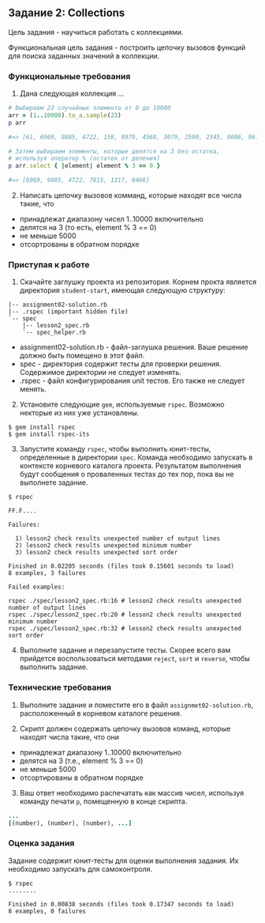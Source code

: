 ﻿## Задание 2: Collections

Цель задания - научиться работать с коллекциями.

Функциональная цель задания - построить цепочку вызовов функций для поиска заданных значений 
в коллекции.

### Функциональные требования

1. Дана следующая коллекция ...
  ```ruby
  # Выбираем 23 случайных элемента от 0 до 10000
  arr = (1..10000).to_a.sample(23)
  p arr

  #=> [61, 6969, 9885, 4722, 158, 9979, 4568, 3079, 2590, 2345, 9086, 9611, 1384, 8444, 7815, 5444, 4852, 1317, 1565, 8466, 7220, 5146, 4558]
  ```
  ```ruby
  # Затем выбираем элементы, которые делятся на 3 без остатка, 
  # используя оператор % (остаток от деления)
  p arr.select { |element| element % 3 == 0 }

  #=> [6969, 9885, 4722, 7815, 1317, 8466]
  ```
2. Написать цепочку вызовов комманд, которые находят все числа такие, что

  * принадлежат диапазону чисел 1..10000 включительно
  * делятся на 3 (то есть, element % 3 == 0)
  * не меньше 5000
  * отсортрованы в обратном порядке

### Приступая к работе

1. Скачайте заглушку проекта из репозитория. Корнем прокта является директория 
`student-start`, имеющая следующую структуру: 
  ```text
  |-- assignment02-solution.rb
  |-- .rspec (important hidden file)
  `-- spec
      |-- lesson2_spec.rb
      `-- spec_helper.rb
  ```
  * assignment02-solution.rb - файл-заглушка решения.
  Ваше решение должно быть помещено в этот файл.
  * spec - директория содержит тесты для проверки решения. Содержимое директории не следует изменять.
  * .rspec - файл конфигурирования unit тестов. Его также не следует менять.

2. Установите следующие `gem`, используемые `rspec`. Возможно некторые из них уже установлены. 
  ```shell
  $ gem install rspec
  $ gem install rspec-its
  ```
3. Запустите команду `rspec`, чтобы выполнить юнит-тесты, определенные в директории
`spec`. Команда необходимо запускать в контексте корневого каталога проекта. 
Результатом выполнения будут сообщения о проваленных тестах до тех пор, пока вы не выполнете 
задание.
  ```shell
  $ rspec

  FF.F....

  Failures:

    1) lesson2 check results unexpected number of output lines
    2) lesson2 check results unexpected minimum number
    3) lesson2 check results unexpected sort order

  Finished in 0.02205 seconds (files took 0.15601 seconds to load)
  8 examples, 3 failures

  Failed examples:

  rspec ./spec/lesson2_spec.rb:16 # lesson2 check results unexpected number of output lines
  rspec ./spec/lesson2_spec.rb:20 # lesson2 check results unexpected minimum number
  rspec ./spec/lesson2_spec.rb:32 # lesson2 check results unexpected sort order
  ```
4. Выполните задание и перезапустите тесты. Скорее всего вам прийдется воспользоваться методами
`reject`, `sort` и `reverse`, чтобы выполнить задание.

### Технические требования

1. Выполните задание и поместите его в файл `assignmet02-solution.rb`, расположенный
в корневом каталоге решения. 

2. Скрипт должен содержать цепочку вызовов команд, которые находят числа такие, что они

  * принадлежат диапазону 1..10000 включительно
  * делятся на 3 (т.е., element % 3 == 0)
  * не меньше 5000
  * отсортированы в обратном порядке

3. Ваш ответ необходимо распечатать как массив чисел, используя команду печати `p`,
помещенную в конце скрипта.
  ```ruby
  ...
  [(number), (number), (number), ...]
  ```

### Оценка задания

Задание содержит юнит-тесты для оценки выполнения задания. Их необходимо запускать для 
самоконтроля.

```shell
$ rspec
........

Finished in 0.00838 seconds (files took 0.17347 seconds to load)
8 examples, 0 failures
```